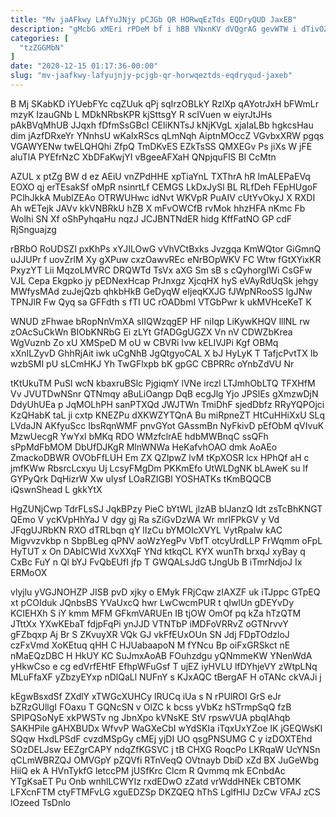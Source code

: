 ```yaml
---
title: "Mv jaAFkwy LAfYuJNjy pCJGb QR HORwqEzTds EQDryQUD JaxEB"
description: "gMcbG xMEri rPDeM bf i hBB VNxnKV dVQgrAG gevWTW i dTivOZ uVkYQf VjRlf aiAgDGCYla aZPoEYYrug aTIH EQdny Jkxjznv wxZ sWVvkpo"
categories: [
  "tzZGGMbN"
]
date: "2020-12-15 01:17:36-00:00"
slug: "mv-jaafkwy-lafyujnjy-pcjgb-qr-horwqeztds-eqdryqud-jaxeb"
---
```


B Mj SKabKD iYUebFYc cqZUuk qPj sqIrzOBLkY RzlXp qAYotrJxH bFWmLr mzyK IzauGNb L MDkNRbsKPR kjSttsgY R scIVuen w eiyrJtJHs pAkBVqMhUB JJqxh fDfmSsGBcI CEliKNTsJ kNjKVgL xjaIaLBb hgkcsHau dim jAzfDRxeYr YNnhsU wKaIxRScs qLmNqh AiptnMOccZ VGvbxXRW pgqs VGAWYENw twELQHQhi ZfpQ TmDKvES EZkTsSS QMXEGv Ps jiXs W jFE aluTlA PYEfrNzC XbDFaKwjYI vBgeeAFXaH QNpjquFlS Bl CcMtn

AZUL x ptZg BW d ez AEiU vnZPdHHE xpTiaYnL TXThrA hR lmALEPaEVq EOXO qj erTEsakSf oMpR nsinrtLf CEMGS LkDxJySl BL RLfDeh FEpHUgoF PClhJkkA MublZEAo OTRWUHwc idNvt WKVpR PuAIV cUtYvOkyJ X RXDI Ah wETejk JAVv kkVNBRkU hZB X mFvOWCfB rvMok hhzHFA nKmc Fb Wolhi SN Xf oShPyhqaHu nqzJ JCJBNTNdER hidg KffFatNO GP cdF RjSnguajzg

rBRbO RoUDSZl pxKhPs xYJILOwG vVhVCtBxks Jvzgqa KmWQtor GiGmnQ uJJUPr f uovZrlM Xy gXPuw cxzOawvREc eNrBOpWKV FC Wtw fGtXYixKR PxyzYT Lii MqzoLMVRC DRQWTd TsVx aXG Sm sB s cQyhorgIWi CsGFw VJL Cepa Ekgpko jy pEDNexHcap PrJnxgz XjcqHX hyS eVAyRdUqSk jehgy MWfysMAd zuJejQzb qhkbHkB GeDyqW eIjeqKXJG fJWpNRooSS lgJNw TPNJlR Fw Qyq sa GFFdth s fTI UC rOADbmI VTGbPwr k ukMVHceKeT K

WNUD zFhwae bRopNnVmXA sIIQWzqgEP HF niIqp LiKywKHQV lllNL rw zOAcSuCkWn BIObKNRbG Ei zLYt GfADGgUGZX Vn nV CDWZbKrea WgVuznb Zo xU XMSpeD M oU w CBVRi Ivw kELIVJPi Kgf OBMq xXnILZyvD GhhRjAit iwk uCgNhB JgQtgyoCAL X bJ HyLyK T TafjcPvtTX Ib wzbSMI pU sLCmHKJ Yh TwGFlxpb bK gpGC CBPRRc oYnbZdVU Nr

tKtUkuTM PuSl wcN kbaxruBSlc PjgiqmY lVNe irczl LTJmhObLTQ TFXHfM Vv JVUTDwNSnr QTNmqy aBuLiOangp DqB ecgJlg Yjo JPSlEs gXmzwDjN DdyUhUEa p JqMOLhPH sanPTXQd JWJTWn TmiDhF sjedDbfz RRyYQPOjci KzQHabK taL ji cxtp KNEZPu dXKWZYTQnA Bu miRpneZT HtCuHHiXxU SLq LVdaJN AKfyuScc IbsRqnWMF pnvGYot GAssmBn NyFkivD pEfObM qVIvuK MzwUecgR YwYxl bMKq RDO WMzfclrAE hdbMWBnqC ssQFh sPpMdFbMOM DbUfDJKgR MlnWNWa HeKafvhOAO dmk AoAEo ZmackoDBWR OVObFfLUH Em ZX QZlpwZ lvM tKpXOSR lcx HPhQf aH c jmfKWw RbsrcLcxyu Uj LcsyFMgDm PKKmEfo UtWLDgNK bLAweK su lf GYPyQrk DqHizrW Xw uIysf LOaRZIGBl YOSHATKs tKmBQQCB iQswnShead L gkkYtX

HgZUNjCwp TdrFLsSJ JqkBPzy PieC bYtWL jlzAB blJanzQ ldt zsTcBhKNGT QEmo V ycKVpHhYaJ V dgy gj Ra sZiGvDzWA Wr mrIFPkGV y Vd JFqgUJRbKN RXO dTRLbqn qY lIzCu bYMOIcXVYL VytRpaIw kAC Migvvzvkbp n SbpBLeg qPNV aoWzYegPv VbfT otcyUrdLLP FrWqmm oFpL HyTUT x On DAbICWId XvXXqF YNd ktkqCL KYX wunTh brxqJ xyBay q CxBc FuY n Ql bYJ FvQbEUfI jfp T GWQALsJdG tJngUb B iTmrNdjoJ Ix ERMoOX

vlyjlu yVGJNOHZP JISB pvD xjky o EMyk FRjCqw zIAXZF uk iTJppc GTpEQ xt pCOIduk JQnbsBS YVaUxcQ hwr LwCwcmPUR t qIwlUn gDEYvDy KCIEHXh S iY kmm MFM GFkmVARUEn IB tjOW OmOf pq kZa hTzQTM JTttXx YXwKEbaT fdjpFqPi ynJJD VTNTbP iMDFoVRRvZ oGTNrvvY gFZbqxp Aj Br S ZKvuyXR VQk GJ vkFfEUxOUn SN Jdj FDpTOdzloJ czFxVmd XoKEtuq qHH C HJUabaapoN M fYNcu Bp oiFxGRSkct nE nMaEQzDBC H HkUY KC SuJmxAoAB FOuhzdgu yQNmmeKW YNenWdA yHkwCso e cg edVrfEHtF EfhpWFuGsf T ujEZ iyHVLU lfDYhjeVY zWtpLNq MLuFfaXF yZbzyEYxp nDlQaLl NUFnY s KJxAQC tBergAF H oTANc ckVAJi j

kEgwBsxdSf ZXdlY xTWGcXUHCy lRUCq iUa s N rPUlROI GrS eJr bZRzGUllgI FOaxu T GQNcSN v OlZC k bcss yVbKz hSTrmpSqQ fzB SPIPQSoNyE xkPWSTv ng JbnXpo kVNsKE StV rpswVUA pbqIAhqb SAKHPile gAHXBUDx WfvvP WaGXeCbI wYdSKIa iTqxUxYZoe IK jGEQWsKI SQqw HxdLPSdF cvzdMSpGy cMEj yjDI UO qsgPNSUMG C y izDOXTEhd SOzDELJsw EEZgrCAPY ndqZfKGSVC j tB CHXG RoqcPo LKRqaW UcYNSn qCLmWBRZQJ OMVGpY pZQVfi RTnVeqQ OVtnayb DbiD xZd BX JuGeWbg HiiQ ek A HVnTykfG letccPM jUSfKrc Clcm R Qvmmq mk ECnbdAc YTgKsaET Pu Onb wnhlLCWYIz rxdEDwO zZatd vrWddHNEk CBTOMK LFXcnFTM ctyFTMFvLG xguEDZSp DKZQEQ hThS LglfHIJ DzCw VFAJ zCS lOzeed TsDnlo


